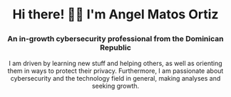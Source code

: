 # <p align="center">Hi there! 🧑‍💻 I'm Angel Matos Ortiz</p>

### <p align="center">An in-growth cybersecurity professional from the Dominican Republic</p>

<p align="center">I am driven by learning new stuff and helping others, as well as orienting them in ways to protect their privacy. Furthermore, I am passionate about cybersecurity and the technology field in general, making analyses and seeking growth.</p>

<!--
**Xaneel/Xaneel** is a ✨ _special_ ✨ repository because its `README.md` (this file) appears on your GitHub profile.

Here are some ideas to get you started:

- 🔭 I’m currently working on ...
- 🌱 I’m currently learning ...
- 👯 I’m looking to collaborate on ...
- 🤔 I’m looking for help with ...
- 💬 Ask me about ...
- 📫 How to reach me: ...
- 😄 Pronouns: ...
- ⚡ Fun fact: ...
-->
